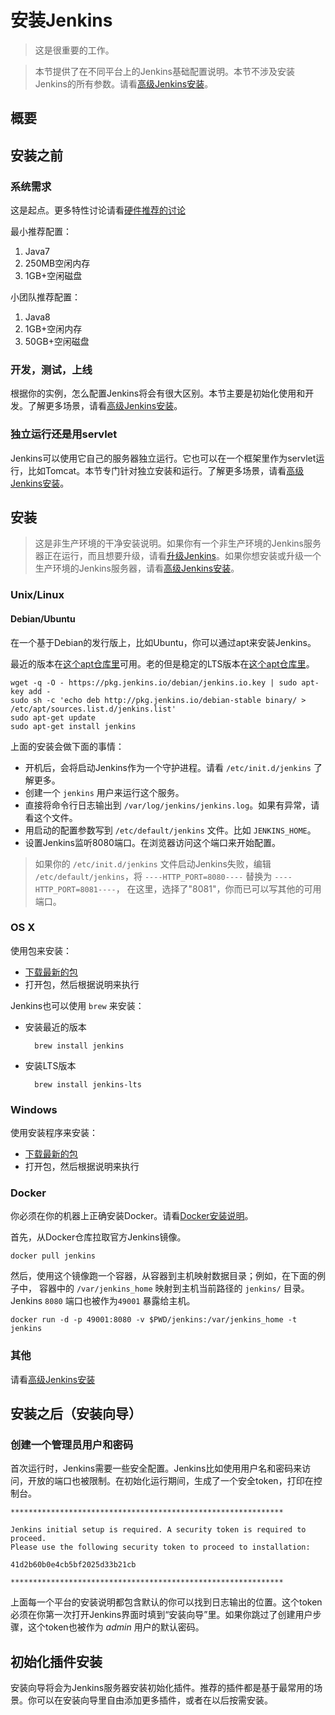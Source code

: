 # 安装Jenkins #

> 这是很重要的工作。

> 本节提供了在不同平台上的Jenkins基础配置说明。本节不涉及安装Jenkins的所有参数。请看[高级Jenkins安装]()。

## 概要 ##

## 安装之前 ##

### 系统需求 ###

这是起点。更多特性讨论请看[硬件推荐的讨论]()

最小推荐配置：

1. Java7
2. 250MB空闲内存
3. 1GB+空闲磁盘

小团队推荐配置：

1. Java8
2. 1GB+空闲内存
3. 50GB+空闲磁盘

### 开发，测试，上线 ###

根据你的实例，怎么配置Jenkins将会有很大区别。本节主要是初始化使用和开发。了解更多场景，请看[高级Jenkins安装]()。

### 独立运行还是用servlet ###

Jenkins可以使用它自己的服务器独立运行。它也可以在一个框架里作为servlet运行，比如Tomcat。本节专门针对独立安装和运行。了解更多场景，请看[高级Jenkins安装]()。

## 安装 ##

> 这是非生产环境的干净安装说明。如果你有一个非生产环境的Jenkins服务器正在运行，而且想要升级，请看[升级Jenkins]()。如果你想安装或升级一个生产环境的Jenkins服务器，请看[高级Jenkins安装]()。

### Unix/Linux ###

#### Debian/Ubuntu ####

在一个基于Debian的发行版上，比如Ubuntu，你可以通过apt来安装Jenkins。

最近的版本在[这个apt仓库里]()可用。老的但是稳定的LTS版本在[这个apt仓库里]()。

    wget -q -O - https://pkg.jenkins.io/debian/jenkins.io.key | sudo apt-key add -
	sudo sh -c 'echo deb http://pkg.jenkins.io/debian-stable binary/ > /etc/apt/sources.list.d/jenkins.list'
	sudo apt-get update
	sudo apt-get install jenkins

上面的安装会做下面的事情：

- 开机后，会将启动Jenkins作为一个守护进程。请看 `/etc/init.d/jenkins` 了解更多。
- 创建一个 `jenkins` 用户来运行这个服务。
- 直接将命令行日志输出到 `/var/log/jenkins/jenkins.log`。如果有异常，请看这个文件。
- 用启动的配置参数写到 `/etc/default/jenkins` 文件。比如 `JENKINS_HOME`。
- 设置Jenkins监听8080端口。在浏览器访问这个端口来开始配置。

> 如果你的 `/etc/init.d/jenkins` 文件启动Jenkins失败，编辑 `/etc/default/jenkins`，将 `----HTTP_PORT=8080----` 替换为 `----HTTP_PORT=8081----`， 在这里，选择了"8081"，你而已可以写其他的可用端口。

### OS X ###

使用包来安装：

- [下载最新的包]()
- 打开包，然后根据说明来执行

Jenkins也可以使用 `brew` 来安装：

- 安装最近的版本

		brew install jenkins

- 安装LTS版本

		brew install jenkins-lts

### Windows ###

使用安装程序来安装：

- [下载最新的包]()
- 打开包，然后根据说明来执行

### Docker ###

你必须在你的机器上正确安装Docker。请看[Docker安装说明]()。

首先，从Docker仓库拉取官方Jenkins镜像。

	docker pull jenkins

然后，使用这个镜像跑一个容器，从容器到主机映射数据目录；例如，在下面的例子中， 容器中的 `/var/jenkins_home` 映射到主机当前路径的  `jenkins/` 目录。Jenkins `8080` 端口也被作为`49001` 暴露给主机。 

	docker run -d -p 49001:8080 -v $PWD/jenkins:/var/jenkins_home -t jenkins

### 其他 ###

请看[高级Jenkins安装]()

## 安装之后（安装向导） ##

### 创建一个管理员用户和密码 ###

首次运行时，Jenkins需要一些安全配置。Jenkins比如使用用户名和密码来访问，开放的端口也被限制。在初始化运行期间，生成了一个安全token，打印在控制台。

	*************************************************************

	Jenkins initial setup is required. A security token is required to proceed.
	Please use the following security token to proceed to installation:
	
	41d2b60b0e4cb5bf2025d33b21cb
	
	*************************************************************

上面每一个平台的安装说明都包含默认的你可以找到日志输出的位置。这个token必须在你第一次打开Jenkins界面时填到“安装向导”里。如果你跳过了创建用户步骤，这个token也被作为 *admin* 用户的默认密码。

## 初始化插件安装 ##

安装向导将会为Jenkins服务器安装初始化插件。推荐的插件都是基于最常用的场景。你可以在安装向导里自由添加更多插件，或者在以后按需安装。